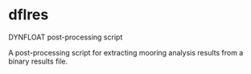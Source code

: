 # dflres
DYNFLOAT post-processing script

A post-processing script for extracting mooring analysis results from a binary results file.